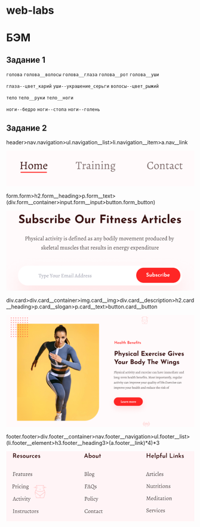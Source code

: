 # web-labs

# БЭМ 


## Задание 1

`голова`
`голова__волосы`
`голова__глаза`
`голова__рот`
`голова__уши`

`глаза--цвет_карий`
`уши--украшение_серьги`
`волосы--цвет_рыжий`        


`тело`
`тело__руки`
`тело__ноги`

`ноги--бедро`
`ноги--стопа`
`ноги--голень`

## Задание 2

header>nav.navigation>ul.navigation__list>li.navigation__item>a.nav__link

![alt text](https://github.com/khakimovadasha/web-labs/blob/lab1/2023-02-19_22-25-59.png)


form.form>h2.form__heading>p.form__text>(div.form__container>input.form__input>button.form_button)

![alt text](https://github.com/khakimovadasha/web-labs/blob/lab1/2023-02-19_22-53-05.png)


div.card>div.card__container>img.card__img>div.card__description>h2.card__heading>p.card__slogan>p.card__text>button.card__button

![alt text](https://github.com/khakimovadasha/web-labs/blob/lab1/2023-02-19_23-03-55.png)


footer.footer>div.footer__container>nav.footer__navigation>ul.footer__list>(li.footer__element>h3.footer__heading3>(a.footer__link)*4)*3

![alt text](https://github.com/khakimovadasha/web-labs/blob/lab1/2023-02-19_23-19-24.png)
